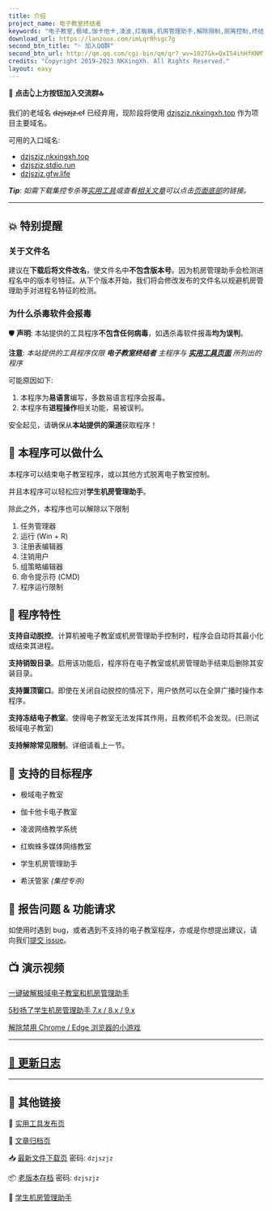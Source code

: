 ```yaml
---
title: 介绍
project_name: 电子教室终结者
keywords: "电子教室,极域,伽卡他卡,凌波,红蜘蛛,机房管理助手,解除限制,脱离控制,终结者,脱控,破解,一键,秒杀"
download_url: https://lanzoux.com/imLqr0hsgc7g
second_btn_title: "💦 加入QQ群"
second_btn_url: http://qm.qq.com/cgi-bin/qm/qr?_wv=1027&k=QxI54ihHfKNMTCD5SEQHzI4teAWrOdZi&authKey=yUzHGA8URjeZsn%2FJ9qHTZj7jtuJEhdGmWETjd1omsbo7EkgdQe2cdibxTzxWoeqN&noverify=0&group_code=831751717
credits: "Copyright 2019-2023 NKXingXh. All Rights Reserved."
layout: easy
---
```


🔔 **点击👆上方按钮加入交流群🔝**

我们的老域名 ~~dzjszjz.cf~~ 已经弃用，现阶段将使用 [dzjszjz.nkxingxh.top](https://dzjszjz.nkxingxh.top) 作为项目主要域名。

可用的入口域名: 
- [dzjszjz.nkxingxh.top](https://dzjszjz.nkxingxh.top)
- [dzjszjz.stdio.run](https://dzjszjz.stdio.run)
- [dzjszjz.gfw.life](dhttps://zjszjz.gfw.life)
<!-- - [dzjszjz.ip123.link](https://dzjszjz.ip123.link) -->

***Tip**: 如需下载集控专杀等[实用工具](./utils.md)或查看[相关文章](./pages.md)可以点击[页面底部](#其他链接)的链接。*

* * *

## 💥 特别提醒

### 关于文件名

建议在**下载后将文件改名**，使文件名中**不包含版本号**。因为机房管理助手会检测进程名中的版本号特征。从下个版本开始，我们将会修改发布的文件名以规避机房管理助手对进程名特征的检测。

### 为什么杀毒软件会报毒

🛡 **声明**: 本站提供的工具程序**不包含任何病毒**，如遇杀毒软件报毒**均为误判**。

**注意**: *本站提供的工具程序仅限 **电子教室终结者** 主程序与 [**实用工具页面**](./utils.md) 所列出的程序*

可能原因如下: 
1. 本程序为**易语言**编写，多数易语言程序会报毒。
1. 本程序有**进程操作**相关功能，易被误判。

安全起见，请确保从**本站提供的渠道**获取程序！

## 🔧 本程序可以做什么

本程序可以结束电子教室程序，或以其他方式脱离电子教室控制。

并且本程序可以轻松应对**学生机房管理助手**。

除此之外，本程序也可以解除以下限制

  1. 任务管理器
  1. 运行 (Win + R)
  1. 注册表编辑器
  1. 注销用户
  1. 组策略编辑器
  1. 命令提示符 (CMD)
  1. 程序运行限制

## 🧱 程序特性

**支持自动脱控**。计算机被电子教室或机房管理助手控制时，程序会自动将其最小化或结束其进程。

**支持销毁目录**。启用该功能后，程序将在电子教室或机房管理助手结束后删除其安装目录。

**支持置顶窗口**。即使在关闭自动脱控的情况下，用户依然可以在全屏广播时操作本程序。

**支持冻结电子教室**。使得电子教室无法发挥其作用，且教师机不会发现。(已测试极域电子教室)

**支持解除常见限制**。详细请看上一节。

## 🎯 支持的目标程序

* 极域电子教室

* 伽卡他卡电子教室

* 凌波网络教学系统

* 红蜘蛛多媒体网络教室

* 学生机房管理助手

* 希沃管家 *(集控专杀)*

## 📨 报告问题 & 功能请求

如使用时遇到 bug，或者遇到不支持的电子教室程序，亦或是你想提出建议，请向我们[提交 issue](https://github.com/eClassKiller/issue/issues/new/choose)。

## 📺 演示视频

[一键破解极域电子教室和机房管理助手](https://www.bilibili.com/video/BV14v411Y78n/)

[5秒扬了学生机房管理助手 7.x / 8.x / 9.x](https://www.bilibili.com/video/BV195411D7nP/)

[解除禁用 Chrome / Edge 浏览器的小游戏](https://www.bilibili.com/video/BV1Sm4y1Y7ET/)

* * *

## [📃 更新日志](./changes.md)

* * *

## 🎈 其他链接

🔨 [实用工具发布页](./utils.md)

📝 [文章归档页](./pages.md)

📥 [最新文件下载页](https://lanzoux.com/b08s1t7mb) 密码: `dzjszjz`

📦 [老版本存档](https://lanzoux.com/b08t69wfa) 密码: `dzjszjz`

🎃 [学生机房管理助手](http://www.jfglzs.com)
